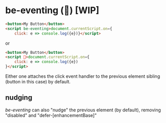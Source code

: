 # be-eventing (🏇) [WIP]

```html
<button>My Button</button>
<script be-eventing>document.currentScript.on={
    click: e => console.log({e})}</script>
```

or

```html
<button>My Button</button>
<script 🏇>document.currentScript.on={
    click: e => console.log({e})
}</script>

```

Either one attaches the click event handler to the previous element sibling (button in this case) by default.

## nudging

*be-eventing* can also "nudge" the previous element (by default), removing "disabled" and "defer-[enhancementBase]"